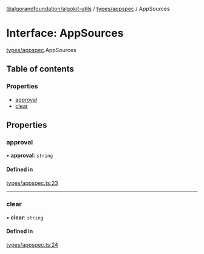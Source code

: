 [@algorandfoundation/algokit-utils](../README.md) / [types/appspec](../modules/types_appspec.md) / AppSources

# Interface: AppSources

[types/appspec](../modules/types_appspec.md).AppSources

## Table of contents

### Properties

- [approval](types_appspec.AppSources.md#approval)
- [clear](types_appspec.AppSources.md#clear)

## Properties

### approval

• **approval**: `string`

#### Defined in

[types/appspec.ts:23](https://github.com/algorandfoundation/algokit-utils-ts/blob/600c806/src/types/appspec.ts#L23)

___

### clear

• **clear**: `string`

#### Defined in

[types/appspec.ts:24](https://github.com/algorandfoundation/algokit-utils-ts/blob/600c806/src/types/appspec.ts#L24)
